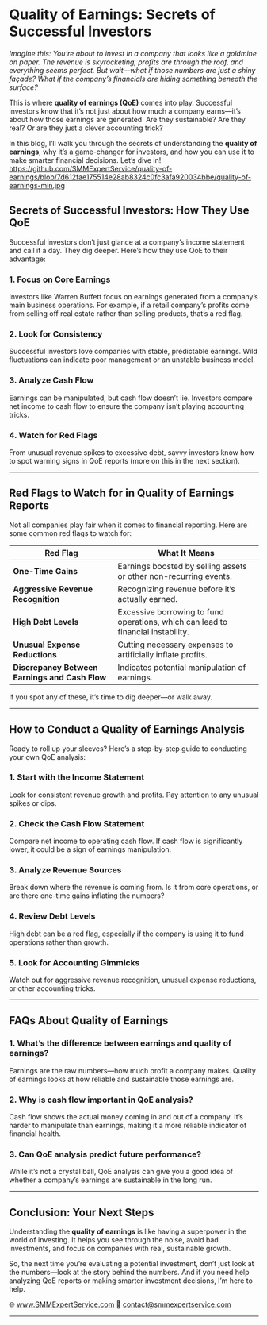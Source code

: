 
# Quality of Earnings: Secrets of Successful Investors  

*Imagine this: You’re about to invest in a company that looks like a goldmine on paper. The revenue is skyrocketing, profits are through the roof, and everything seems perfect. But wait—what if those numbers are just a shiny façade? What if the company’s financials are hiding something beneath the surface?*  

This is where **quality of earnings (QoE)** comes into play. Successful investors know that it’s not just about how much a company earns—it’s about how those earnings are generated. Are they sustainable? Are they real? Or are they just a clever accounting trick?  

In this blog, I’ll walk you through the secrets of understanding the **quality of earnings**, why it’s a game-changer for investors, and how you can use it to make smarter financial decisions. Let’s dive in!  
https://github.com/SMMExpertService/quality-of-earnings/blob/7d612fae175514e28ab8324c0fc3afa920034bbe/quality-of-earnings-min.jpg
## **Secrets of Successful Investors: How They Use QoE**  

Successful investors don’t just glance at a company’s income statement and call it a day. They dig deeper. Here’s how they use QoE to their advantage:  

### 1. **Focus on Core Earnings**  
Investors like Warren Buffett focus on earnings generated from a company’s main business operations. For example, if a retail company’s profits come from selling off real estate rather than selling products, that’s a red flag.  

### 2. **Look for Consistency**  
Successful investors love companies with stable, predictable earnings. Wild fluctuations can indicate poor management or an unstable business model.  

### 3. **Analyze Cash Flow**  
Earnings can be manipulated, but cash flow doesn’t lie. Investors compare net income to cash flow to ensure the company isn’t playing accounting tricks.  

### 4. **Watch for Red Flags**  
From unusual revenue spikes to excessive debt, savvy investors know how to spot warning signs in QoE reports (more on this in the next section).  

---

## **Red Flags to Watch for in Quality of Earnings Reports**  

Not all companies play fair when it comes to financial reporting. Here are some common red flags to watch for:  

| **Red Flag**                     | **What It Means**                                                                 |
|-----------------------------------|-----------------------------------------------------------------------------------|
| **One-Time Gains**                | Earnings boosted by selling assets or other non-recurring events.                 |
| **Aggressive Revenue Recognition**| Recognizing revenue before it’s actually earned.                                  |
| **High Debt Levels**              | Excessive borrowing to fund operations, which can lead to financial instability.  |
| **Unusual Expense Reductions**    | Cutting necessary expenses to artificially inflate profits.                       |
| **Discrepancy Between Earnings and Cash Flow** | Indicates potential manipulation of earnings.                          |  

If you spot any of these, it’s time to dig deeper—or walk away.  

---

## **How to Conduct a Quality of Earnings Analysis**  

Ready to roll up your sleeves? Here’s a step-by-step guide to conducting your own QoE analysis:  

### 1. **Start with the Income Statement**  
Look for consistent revenue growth and profits. Pay attention to any unusual spikes or dips.  

### 2. **Check the Cash Flow Statement**  
Compare net income to operating cash flow. If cash flow is significantly lower, it could be a sign of earnings manipulation.  

### 3. **Analyze Revenue Sources**  
Break down where the revenue is coming from. Is it from core operations, or are there one-time gains inflating the numbers?  

### 4. **Review Debt Levels**  
High debt can be a red flag, especially if the company is using it to fund operations rather than growth.  

### 5. **Look for Accounting Gimmicks**  
Watch out for aggressive revenue recognition, unusual expense reductions, or other accounting tricks.  

---

## **FAQs About Quality of Earnings**  

### **1. What’s the difference between earnings and quality of earnings?**  
Earnings are the raw numbers—how much profit a company makes. Quality of earnings looks at how reliable and sustainable those earnings are.  

### **2. Why is cash flow important in QoE analysis?**  
Cash flow shows the actual money coming in and out of a company. It’s harder to manipulate than earnings, making it a more reliable indicator of financial health.  

### **3. Can QoE analysis predict future performance?**  
While it’s not a crystal ball, QoE analysis can give you a good idea of whether a company’s earnings are sustainable in the long run.  

---

## **Conclusion: Your Next Steps**  

Understanding the **quality of earnings** is like having a superpower in the world of investing. It helps you see through the noise, avoid bad investments, and focus on companies with real, sustainable growth.  

So, the next time you’re evaluating a potential investment, don’t just look at the numbers—look at the story behind the numbers. And if you need help analyzing QoE reports or making smarter investment decisions, I’m here to help.  

🌐 www.SMMExpertService.com 
📧 contact@smmexpertservice.com

--- 
